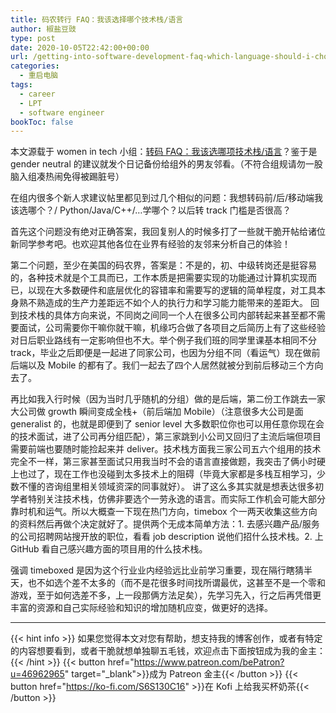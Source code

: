 ```yaml
---
title: 码农转行 FAQ：我该选择哪个技术栈/语言
author: 椒盐豆豉
type: post
date: 2020-10-05T22:42:00+00:00
url: /getting-into-software-development-faq-which-language-should-i-choose/
categories:
  - 重启电脑
tags:
  - career
  - LPT
  - software engineer
bookToc: false
---
```

本文源载于 women in tech 小组：[转码 FAQ：我该选哪项技术栈/语言](https://www.douban.com/group/topic/196085852/)？鉴于是 gender neutral 的建议就发个日记备份给组外的男友邻看。（不符合组规请勿一股脑入组凑热闹免得被踢脏号）

在组内很多个新人求建议帖里都见到过几个相似的问题：我想转码前/后/移动端我该选哪个？/ Python/Java/C++/…学哪个？以后转 track 门槛是否很高？

首先这个问题没有绝对正确答案，我回复别人的时候多打了一些就干脆开帖给诸位新同学参考吧。也欢迎其他各位在业界有经验的友邻来分析自己的体验！

第二个问题，至少在美国的码农界，答案是：不是的，初、中级转岗还是挺容易的，各种技术就是个工具而已，工作本质是把需要实现的功能通过计算机实现而已，以现在大多数硬件和底层优化的容错率和需要写的逻辑的简单程度，对工具本身熟不熟造成的生产力差距远不如个人的执行力和学习能力能带来的差距大。 回到技术栈的具体方向来说，不同岗之间同一个人在很多公司内部转起来甚至都不需要面试，公司需要你干嘛你就干嘛，机缘巧合做了各项目之后简历上有了这些经验对日后职业路线有一定影响但也不大。举个例子我们班的同学里课基本相同不分 track，毕业之后即便是一起进了同家公司，也因为分组不同（看运气）现在做前后端以及 Mobile 的都有了。我们一起去了四个人居然就被分到前后移动三个方向去了。

再比如我入行时候（因为当时几乎随机的分组）做的是后端，第二份工作跳去一家大公司做 growth 瞬间变成全栈+（前后端加 Mobile）（注意很多大公司是面 generalist 的，也就是即便到了 senior level 大多数职位你也可以用任意你现在会的技术面试，进了公司再分组匹配），第三家跳到小公司又回归了主流后端但项目需要前端也要随时能捡起来并 deliver。技术栈方面我三家公司五六个组用的技术完全不一样，第三家甚至面试只用我当时不会的语言直接做题，我突击了俩小时硬上也过了，现在工作也没碰到太多技术上的阻碍（毕竟大家都是多栈互相学习，少数不懂的咨询组里相关领域资深的同事就好）。 讲了这么多其实就是想表达很多初学者特别关注技术栈，仿佛非要选个一劳永逸的语言。而实际工作机会可能大部分靠时机和运气。所以大概查一下现在热门方向，timebox 个一两天收集这些方向的资料然后再做个决定就好了。提供两个无成本简单方法：1. 去感兴趣产品/服务的公司招聘网站搜开放的职位，看看 job description 说他们招什么技术栈。2. 上 GitHub 看自己感兴趣方面的项目用的什么技术栈。

强调 timeboxed 是因为这个行业业内经验远比业前学习重要，现在隔行瞎猜半天，也不如选个差不太多的（而不是花很多时间找所谓最优，这甚至不是一个零和游戏，至于如何选差不多，上一段那俩方法足矣），先学习先入，行之后再凭借更丰富的资源和自己实际经验和知识的增加随机应变，做更好的选择。

---
{{< hint info >}}
如果您觉得本文对您有帮助，想支持我的博客创作，或者有特定的内容想要看到，或者干脆就想单独聊五毛钱，欢迎点击下面按钮成为我的金主：
{{< /hint >}}
{{< button href="https://www.patreon.com/bePatron?u=46962965" target="_blank">}}成为 Patreon 金主{{< /button >}}
{{< button href="https://ko-fi.com/S6S130C16" >}}在 Kofi 上给我买杯奶茶{{< /button >}}